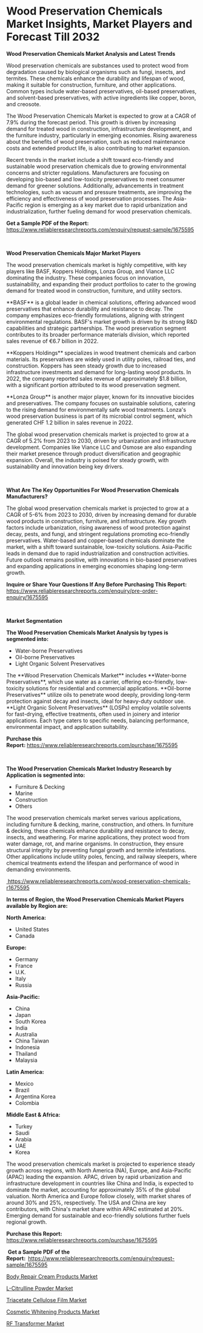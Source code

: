 <p><h1>Wood Preservation Chemicals Market Insights, Market Players and Forecast Till 2032</h1></p><p><strong>Wood Preservation Chemicals Market Analysis and Latest Trends</strong></p>
<p><p>Wood preservation chemicals are substances used to protect wood from degradation caused by biological organisms such as fungi, insects, and termites. These chemicals enhance the durability and lifespan of wood, making it suitable for construction, furniture, and other applications. Common types include water-based preservatives, oil-based preservatives, and solvent-based preservatives, with active ingredients like copper, boron, and creosote.</p><p>The Wood Preservation Chemicals Market is expected to grow at a CAGR of 7.9% during the forecast period. This growth is driven by increasing demand for treated wood in construction, infrastructure development, and the furniture industry, particularly in emerging economies. Rising awareness about the benefits of wood preservation, such as reduced maintenance costs and extended product life, is also contributing to market expansion.</p><p>Recent trends in the market include a shift toward eco-friendly and sustainable wood preservation chemicals due to growing environmental concerns and stricter regulations. Manufacturers are focusing on developing bio-based and low-toxicity preservatives to meet consumer demand for greener solutions. Additionally, advancements in treatment technologies, such as vacuum and pressure treatments, are improving the efficiency and effectiveness of wood preservation processes. The Asia-Pacific region is emerging as a key market due to rapid urbanization and industrialization, further fueling demand for wood preservation chemicals.</p></p>
<p><strong>Get a Sample PDF of the Report:&nbsp;</strong> <a href="https://www.reliableresearchreports.com/enquiry/request-sample/1675595?utm_campaign=2177&utm_medium=2&utm_source=Github&utm_content=ia&utm_term=24012025&utm_id=wood-preservation-chemicals">https://www.reliableresearchreports.com/enquiry/request-sample/1675595</a></p>
<p>&nbsp;</p>
<p><strong>Wood Preservation Chemicals Major Market Players</strong></p>
<p><p>The wood preservation chemicals market is highly competitive, with key players like BASF, Koppers Holdings, Lonza Group, and Viance LLC dominating the industry. These companies focus on innovation, sustainability, and expanding their product portfolios to cater to the growing demand for treated wood in construction, furniture, and utility sectors.</p><p>**BASF** is a global leader in chemical solutions, offering advanced wood preservatives that enhance durability and resistance to decay. The company emphasizes eco-friendly formulations, aligning with stringent environmental regulations. BASF's market growth is driven by its strong R&D capabilities and strategic partnerships. The wood preservation segment contributes to its broader performance materials division, which reported sales revenue of €6.7 billion in 2022.</p><p>**Koppers Holdings** specializes in wood treatment chemicals and carbon materials. Its preservatives are widely used in utility poles, railroad ties, and construction. Koppers has seen steady growth due to increased infrastructure investments and demand for long-lasting wood products. In 2022, the company reported sales revenue of approximately $1.8 billion, with a significant portion attributed to its wood preservation segment.</p><p>**Lonza Group** is another major player, known for its innovative biocides and preservatives. The company focuses on sustainable solutions, catering to the rising demand for environmentally safe wood treatments. Lonza's wood preservation business is part of its microbial control segment, which generated CHF 1.2 billion in sales revenue in 2022.</p><p>The global wood preservation chemicals market is projected to grow at a CAGR of 5.2% from 2023 to 2030, driven by urbanization and infrastructure development. Companies like Viance LLC and Osmose are also expanding their market presence through product diversification and geographic expansion. Overall, the industry is poised for steady growth, with sustainability and innovation being key drivers.</p></p>
<p>&nbsp;</p>
<p><strong>What Are The Key Opportunities For Wood Preservation Chemicals Manufacturers?</strong></p>
<p><p>The global wood preservation chemicals market is projected to grow at a CAGR of 5-6% from 2023 to 2030, driven by increasing demand for durable wood products in construction, furniture, and infrastructure. Key growth factors include urbanization, rising awareness of wood protection against decay, pests, and fungi, and stringent regulations promoting eco-friendly preservatives. Water-based and copper-based chemicals dominate the market, with a shift toward sustainable, low-toxicity solutions. Asia-Pacific leads in demand due to rapid industrialization and construction activities. Future outlook remains positive, with innovations in bio-based preservatives and expanding applications in emerging economies shaping long-term growth.</p></p>
<p><strong>Inquire or Share Your Questions If Any Before Purchasing This Report:</strong> <a href="https://www.reliableresearchreports.com/enquiry/pre-order-enquiry/1675595?utm_campaign=2177&utm_medium=2&utm_source=Github&utm_content=ia&utm_term=24012025&utm_id=wood-preservation-chemicals">https://www.reliableresearchreports.com/enquiry/pre-order-enquiry/1675595</a></p>
<p>&nbsp;</p>
<p><strong>Market Segmentation</strong></p>
<p><strong>The Wood Preservation Chemicals Market Analysis by types is segmented into:</strong></p>
<p><ul><li>Water-borne Preservatives</li><li>Oil-borne Preservatives</li><li>Light Organic Solvent Preservatives</li></ul></p>
<p><p>The **Wood Preservation Chemicals Market** includes **Water-borne Preservatives**, which use water as a carrier, offering eco-friendly, low-toxicity solutions for residential and commercial applications. **Oil-borne Preservatives** utilize oils to penetrate wood deeply, providing long-term protection against decay and insects, ideal for heavy-duty outdoor use. **Light Organic Solvent Preservatives** (LOSPs) employ volatile solvents for fast-drying, effective treatments, often used in joinery and interior applications. Each type caters to specific needs, balancing performance, environmental impact, and application suitability.</p></p>
<p><strong>Purchase this Report:&nbsp;</strong><a href="https://www.reliableresearchreports.com/purchase/1675595?utm_campaign=2177&utm_medium=2&utm_source=Github&utm_content=ia&utm_term=24012025&utm_id=wood-preservation-chemicals">https://www.reliableresearchreports.com/purchase/1675595</a></p>
<p>&nbsp;</p>
<p><strong>The Wood Preservation Chemicals Market Industry Research by Application is segmented into:</strong></p>
<p><ul><li>Furniture & Decking</li><li>Marine</li><li>Construction</li><li>Others</li></ul></p>
<p><p>The wood preservation chemicals market serves various applications, including furniture & decking, marine, construction, and others. In furniture & decking, these chemicals enhance durability and resistance to decay, insects, and weathering. For marine applications, they protect wood from water damage, rot, and marine organisms. In construction, they ensure structural integrity by preventing fungal growth and termite infestations. Other applications include utility poles, fencing, and railway sleepers, where chemical treatments extend the lifespan and performance of wood in demanding environments.</p></p>
<p><a href="https://www.reliableresearchreports.com/wood-preservation-chemicals-r1675595?utm_campaign=2177&utm_medium=2&utm_source=Github&utm_content=ia&utm_term=24012025&utm_id=wood-preservation-chemicals">&nbsp;https://www.reliableresearchreports.com/wood-preservation-chemicals-r1675595</a></p>
<p><strong>In terms of Region, the Wood Preservation Chemicals Market Players available by Region are:</strong></p>
<p>
    <p> <strong> North America: </strong>
        <ul>
            <li>United States</li>
            <li>Canada</li>
        </ul>
        </p> 
    <p> <strong> Europe: </strong>
        <ul>
            <li>Germany</li>
            <li>France</li>
            <li>U.K.</li>
            <li>Italy</li>
            <li>Russia</li>
        </ul>
        </p> 
    <p> <strong> Asia-Pacific: </strong>
        <ul>
            <li>China</li>
            <li>Japan</li>
            <li>South Korea</li>
            <li>India</li>
            <li>Australia</li>
            <li>China Taiwan</li>
            <li>Indonesia</li>
            <li>Thailand</li>
            <li>Malaysia</li>
        </ul>
        </p> 
    <p> <strong> Latin America: </strong>
        <ul>
            <li>Mexico</li>
            <li>Brazil</li>
            <li>Argentina Korea</li>
            <li>Colombia</li>
        </ul>
        </p> 
    <p> <strong> Middle East & Africa: </strong>
        <ul>
            <li>Turkey</li>
            <li>Saudi</li>
            <li>Arabia</li>
            <li>UAE</li>
            <li>Korea</li>
        </ul>
    </p>
    </p>
<p><p>The wood preservation chemicals market is projected to experience steady growth across regions, with North America (NA), Europe, and Asia-Pacific (APAC) leading the expansion. APAC, driven by rapid urbanization and infrastructure development in countries like China and India, is expected to dominate the market, accounting for approximately 35% of the global valuation. North America and Europe follow closely, with market shares of around 30% and 25%, respectively. The USA and China are key contributors, with China's market share within APAC estimated at 20%. Emerging demand for sustainable and eco-friendly solutions further fuels regional growth.</p></p>
<p><strong>Purchase this Report: </strong><a href="https://www.reliableresearchreports.com/purchase/1675595?utm_campaign=2177&utm_medium=2&utm_source=Github&utm_content=ia&utm_term=24012025&utm_id=wood-preservation-chemicals">https://www.reliableresearchreports.com/purchase/1675595</a></p>
<p>&nbsp;<strong>Get a Sample PDF of the Report:&nbsp;&nbsp;</strong><a href="https://www.reliableresearchreports.com/enquiry/request-sample/1675595?utm_campaign=2177&utm_medium=2&utm_source=Github&utm_content=ia&utm_term=24012025&utm_id=wood-preservation-chemicals">https://www.reliableresearchreports.com/enquiry/request-sample/1675595</a></p>
<p><strong></strong></p>
<p><p><a href="https://www.linkedin.com/pulse/body-repair-cream-products-market-report-insights-from-x1wae?utm_campaign=2177&utm_medium=2&utm_source=Github&utm_content=ia&utm_term=24012025&utm_id=wood-preservation-chemicals">Body Repair Cream Products Market</a></p><p><a href="https://www.linkedin.com/pulse/immense-growth-l-citrulline-powder-market-projected-2025-excme?utm_campaign=2177&utm_medium=2&utm_source=Github&utm_content=ia&utm_term=24012025&utm_id=wood-preservation-chemicals">L-Citrulline Powder Market</a></p><p><a href="https://github.com/SamiaChowdhury801/Market-Research-Report-List-1/blob/main/triacetate-cellulose-film-market.md?utm_campaign=2177&utm_medium=2&utm_source=Github&utm_content=ia&utm_term=24012025&utm_id=wood-preservation-chemicals">Triacetate Cellulose Film Market</a></p><p><a href="https://www.linkedin.com/pulse/examining-market-drivers-cosmetic-whitening-products-fejic?utm_campaign=2177&utm_medium=2&utm_source=Github&utm_content=ia&utm_term=24012025&utm_id=wood-preservation-chemicals">Cosmetic Whitening Products Market</a></p><p><a href="https://www.linkedin.com/pulse/in-depth-report-rf-transformer-market-types-applications-kocae?utm_campaign=2177&utm_medium=2&utm_source=Github&utm_content=ia&utm_term=24012025&utm_id=wood-preservation-chemicals">RF Transformer Market</a></p></p>